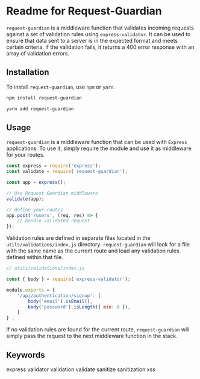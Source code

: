 # Readme for Request-Guardian

`request-guardian` is a middleware function that validates incoming requests against a set of validation rules using `express-validator`. It can be used to ensure that data sent to a server is in the expected format and meets certain criteria. If the validation fails, it returns a 400 error response with an array of validation errors.

## Installation

To install `request-guardian`, use `npm` or `yarn`.

```bash
npm install request-guardian
```

```bash
yarn add request-guardian
```

## Usage

`request-guardian` is a middleware function that can be used with `Express` applications. To use it, simply require the module and use it as middleware for your routes.

```javascript
const express = require('express');
const validate = require('request-guardian');

const app = express();

// Use Request Guardian middleware
validate(app);

// define your routes
app.post('/users', (req, res) => {
    // handle validated request
});
```

Validation rules are defined in separate files located in the `utils/validations/index.js` directory. `request-guardian` will look for a file with the same name as the current route and load any validation rules defined within that file.

```javascript
// utils/validations/index.js

const { body } = require('express-validator');

module.exports = {
    '/api/authentication/signup': [
        body('email').isEmail(),
        body('password').isLength({ min: 8 }),
    ]
} ;
```

If no validation rules are found for the current route, `request-guardian` will simply pass the request to the next middleware function in the stack.

## Keywords

express validator validation validate sanitize sanitization xss